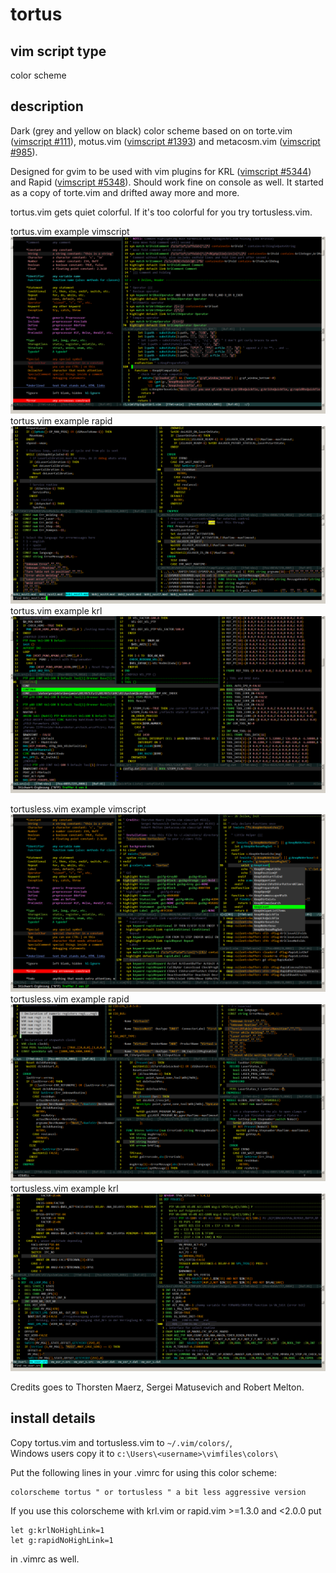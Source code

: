 # tortus

## vim script type
color scheme
 
## description
Dark (grey and yellow on black) color scheme based on on torte.vim 
([vimscript #111][1]), motus.vim ([vimscript #1393][2]) and 
metacosm.vim ([vimscript #985][3]).  

Designed for gvim to be used with vim plugins for KRL ([vimscript #5344][4])
and Rapid ([vimscript #5348][5]). Should work fine on console as well.
It started as a copy of torte.vim and drifted away more and more.

tortus.vim gets quiet colorful. 
If it's too colorful for you try tortusless.vim.


tortus.vim example vimscript
![tortus.vim example vimscript](./colors/tortus_views/tortus_vimscript.png)
tortus.vim example rapid
![tortus.vim example rapid](./colors/tortus_views/tortus_rapid.png)
tortus.vim example krl
![tortus.vim example krl](./colors/tortus_views/tortus_krl.png)

tortusless.vim example vimscript
![tortusless.vim example vimscript](./colors/tortus_views/tortusless_vimscript.png)
tortusless.vim example rapid
![tortusless.vim example rapid](./colors/tortus_views/tortusless_rapid.png)
tortusless.vim example krl
![tortusless.vim example krl](./colors/tortus_views/tortusless_krl.png)


Credits goes to Thorsten Maerz, Sergei Matusevich and Robert Melton.
 
## install details
Copy tortus.vim and tortusless.vim to `~/.vim/colors/`,  
Windows users copy it to `c:\Users\<username>\vimfiles\colors\`


Put the following lines in your .vimrc for using this color scheme:

    colorscheme tortus " or tortusless " a bit less aggressive version

If you use this colorscheme with krl.vim or rapid.vim >=1.3.0 and <2.0.0 put

    let g:krlNoHighLink=1
    let g:rapidNoHighLink=1 

in .vimrc as well.

[1]: https://www.vim.org/scripts/script.php?script_id=111
[2]: https://www.vim.org/scripts/script.php?script_id=1393
[3]: https://www.vim.org/scripts/script.php?script_id=985
[4]: https://www.vim.org/scripts/script.php?script_id=5344
[5]: https://www.vim.org/scripts/script.php?script_id=5348
